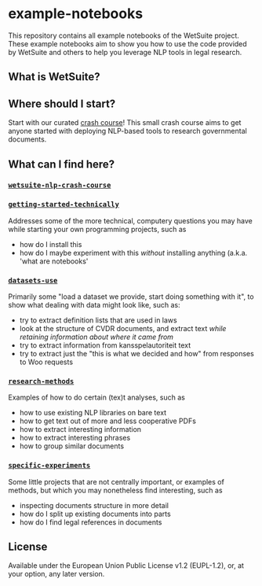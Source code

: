 # example-notebooks

This repository contains all example notebooks of the WetSuite project. These example notebooks aim to show you how
to use the code provided by WetSuite and others to help you leverage NLP tools in legal research.

## What is WetSuite?

## Where should I start?

Start with our curated [crash course](wetsuite-nlp-crash-course/)! This small crash course
aims to get anyone started with deploying NLP-based tools to research governmental documents.

## What can I find here?

### [`wetsuite-nlp-crash-course`](wetsuite-nlp-crash-course)


### [`getting-started-technically`](getting-started-technically)
Addresses some of the more technical, computery questions you may have while starting your own programming projects, such as
 - how do I install this
 - how do I maybe experiment with this _without_ installing anything (a.k.a. 'what are notebooks'


### [`datasets-use`](datasets-use)
Primarily some "load a dataset we provide, start doing something with it",
to show what dealing with data might look like, such as:
- try to extract definition lists that are used in laws
- look at the structure of CVDR documents, and extract text _while retaining information about where it came from_ 
- try to extract information from kansspelautoriteit text
- try to extract just the "this is what we decided and how" from responses to Woo requests


### [`research-methods`](research-methods)
Examples of how to do certain (tex)t analyses, such as 
 - how to use existing NLP libraries on bare text
 - how to get text out of more and less cooperative PDFs
 - how to extract interesting information
 - how to extract interesting phrases
 - how to group similar documents


### [`specific-experiments`](specific-experiments)
Some little projects that are not centrally important,
or examples of methods, 
but which you may nonetheless find interesting, 
such as 
- inspecting documents structure in more detail
- how do I split up existing documents into parts
- how do I find legal references in documents


## License
Available under the European Union Public License v1.2 (EUPL-1.2), or, at your option, any later version.
